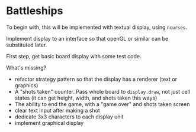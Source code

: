 # Battleships

To begin with, this will be implemented with textual display, using `ncurses`.

Implement display to an interface so that openGL or similar can be substituted later.

First step, get basic board display with some test code.

What's missing?

* refactor strategy pattern so that the display has a renderer (text or graphics)
* A "shots taken" counter. Pass whole board to `display.draw`, not just cell states (it can get height, width, and shots taken this ways)
* The ability to end the game, with a "game over" and shots taken screen
* clear text input after making a shot
* dedicate 3x3 characters to each display unit
* implement graphical display
